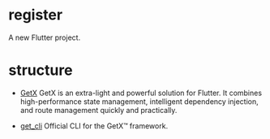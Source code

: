 # register

A new Flutter project.
# structure

- [GetX](https://pub.dev/packages/get)
    GetX is an extra-light and powerful solution for Flutter. It combines high-performance state management, intelligent dependency injection, and route management quickly and practically.

- [get_cli](https://pub.dev/packages/get_cli)
    Official CLI for the GetX™ framework.
